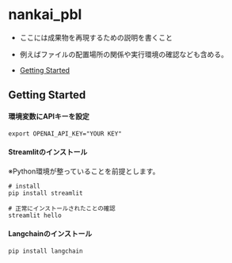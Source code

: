 # nankai_pbl

- ここには成果物を再現するための説明を書くこと
- 例えばファイルの配置場所の関係や実行環境の確認なども含める。

- [Getting Started](#️-getting-started)

## Getting Started

#### 環境変数にAPIキーを設定
```
export OPENAI_API_KEY="YOUR KEY"
```

#### Streamlitのインストール
※Python環境が整っていることを前提とします。
```
# install
pip install streamlit

# 正常にインストールされたことの確認
streamlit hello
```
#### Langchainのインストール
```
pip install langchain
```
